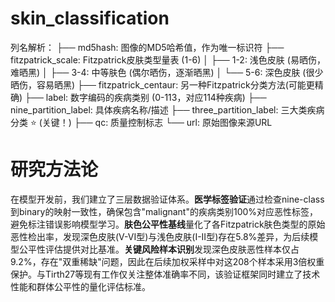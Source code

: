 # skin_classification

列名解析：
├── md5hash: 图像的MD5哈希值，作为唯一标识符
├── fitzpatrick_scale: Fitzpatrick皮肤类型量表 (1-6)
│   ├── 1-2: 浅色皮肤 (易晒伤，难晒黑)
│   ├── 3-4: 中等肤色 (偶尔晒伤，逐渐晒黑)
│   └── 5-6: 深色皮肤 (很少晒伤，容易晒黑)
├── fitzpatrick_centaur: 另一种Fitzpatrick分类方法(可能更精确)
├── label: 数字编码的疾病类别 (0-113，对应114种疾病)
├── nine_partition_label: 具体疾病名称/描述
├── three_partition_label: 三大类疾病分类 ⭐ (关键！)
├── qc: 质量控制标志
└── url: 原始图像来源URL


# 研究方法论

在模型开发前，我们建立了三层数据验证体系。**医学标签验证**通过检查nine-class到binary的映射一致性，确保包含"malignant"的疾病类别100%对应恶性标签，避免标注错误影响模型学习。**肤色公平性基线**量化了各Fitzpatrick肤色类型的原始恶性检出率，发现深色皮肤(V-VI型)与浅色皮肤(I-II型)存在5.8%差异，为后续模型公平性评估提供对比基准。**关键风险样本识别**发现深色皮肤恶性样本仅占9.2%，存在"双重稀缺"问题，因此在后续加权采样中对这208个样本采用3倍权重保护。与Tirth27等现有工作仅关注整体准确率不同，该验证框架同时建立了技术性能和群体公平性的量化评估标准。
